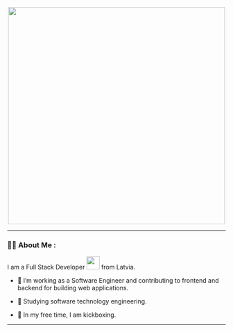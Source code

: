 <div id="header" align="center">
  <img src="https://media.giphy.com/media/WE8f3CZFsF9ylpcMhU/giphy.gif" width="500"/>
</div>
<div id="header" align="center">
  <img src="https://komarev.com/ghpvc/?username=your-github-username&style=flat-square&color=blue" alt=""/>
</div>


---

### :man_technologist: About Me :
  
   I am a Full Stack Developer <img src="https://media.giphy.com/media/WUlplcMpOCEmTGBtBW/giphy.gif" width="30"> from Latvia.
   
   - :telescope: I’m working as a Software Engineer and contributing to frontend and backend for building web applications.

   - :book: Studying software technology engineering.

   - :boxing_glove: In my free time, I am kickboxing.

---

###
  

